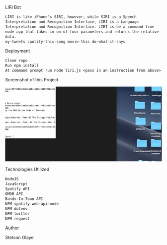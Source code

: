 LIRI Bot

    LIRI is like iPhone's SIRI, however, while SIRI is a Speech Interpretation and Recognition Interface, LIRI is a Language Interpretation and Recognition Interface. LIRI is be a command line node app that takes in on of four parameters and returns the relative data.
    my-tweets spotify-this-song movie-this do-what-it-says

Deployment

    Clone repo
    Run npm install
    At command prompt run node liri.js <pass in an instruction from above>

Screenshot of this Project

![](Gif.gif) 


Technologies Utilized

    NodeJS
    JavaScript
    Spotify API
    OMDB API
    Bands-In-Town API
    NPM spotify-web-api-node
    NPM dotenv
    NPM twitter
    NPM request

Author

   Stetson Olaye
